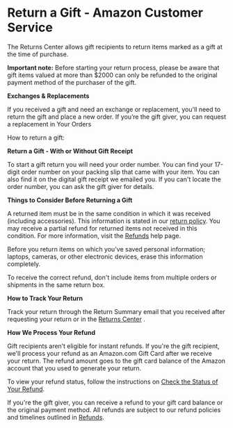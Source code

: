 # Return a Gift - Amazon Customer Service
The Returns Center allows gift recipients to return items marked as a gift at the time of purchase.

**Important note:** Before starting your return process, please be aware that gift items valued at more than $2000 can only be refunded to the original payment method of the purchaser of the gift.

**Exchanges & Replacements**

If you received a gift and need an exchange or replacement, you'll need to return the gift and place a new order. If you’re the gift giver, you can request a replacement in Your Orders

How to return a gift:

**Return a Gift - With or Without Gift Receipt**

To start a gift return you will need your order number. You can find your 17-digit order number on your packing slip that came with your item. You can also find it on the digital gift receipt we emailed you. If you can't locate the order number, you can ask the gift giver for details.

**Things to Consider Before Returning a Gift**

A returned item must be in the same condition in which it was received (including accessories). This information is stated in our [return policy](https://www.amazon.com/gp/help/customer/display.html/?nodeId=GKM69DUUYKQWKWX7). You may receive a partial refund for returned items not received in this condition. For more information, visit the [Refunds](https://www.amazon.com/gp/help/customer/display.html?nodeId=GKQNFKFK5CF3C54B) help page.

Before you return items on which you've saved personal information; laptops, cameras, or other electronic devices, erase this information completely.

To receive the correct refund, don't include items from multiple orders or shipments in the same return box.

**How to Track Your Return**

Track your return through the Return Summary email that you received after requesting your return or in the [Returns Center](https://www.amazon.com/returns) .

**How We Process Your Refund**

Gift recipients aren’t eligible for instant refunds. If you're the gift recipient, we'll process your refund as an Amazon.com Gift Card after we receive your return. The refund amount goes to the gift card balance of the Amazon account that you used to generate your return.

To view your refund status, follow the instructions on [Check the Status of Your Refund](https://www.amazon.com/gp/help/customer/display.html?nodeId=GMP8PC8KBY5FCPM2).

If you're the gift giver, you can receive a refund to your gift card balance or the original payment method. All refunds are subject to our refund policies and timelines outlined in [Refunds](https://www.amazon.com/gp/help/customer/display.html?nodeId=GKQNFKFK5CF3C54B).